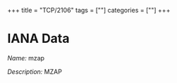 +++
title = "TCP/2106"
tags = [""]
categories = [""]
+++

# IANA Data

_Name:_ mzap

_Description:_ MZAP

